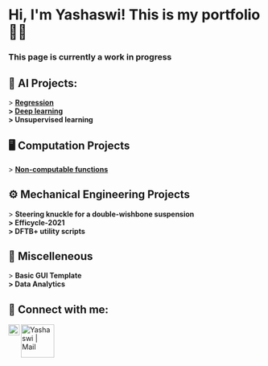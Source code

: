 <h1>Hi, I'm Yashaswi! This is my portfolio👨‍💻 <br/>
<h3> This page is currently a work in progress<h3/>

<h2>🤖 AI Projects:</h2>
  > <b><a href = "https://github.com/y-sood/supervisedmachinelearning">Regression</a><br/>
  > <a href = "https://github.com/y-sood/neuralnetwork">Deep learning</a><br/>
  > Unsupervised learning </b>
<h2>🖥️ Computation Projects</h2>
  > <b><a href = "https://github.com/y-sood/ncfunctions">Non-computable functions</a></b><br/>
<h2>⚙️ Mechanical Engineering Projects</h2>
  > <b>Steering knuckle for a double-wishbone suspension <br/>
  >  Efficycle-2021 <br/>
  >  DFTB+ utility scripts </b><br/>
<h2>🔀 Miscelleneous</h2>
  > <b>Basic GUI Template<br/>
  > Data Analytics</b><br/>
<h2> 🤳 Connect with me:</h2>

[<img align="left" alt="Yashaswi | LinkedIn" width="22px" src="https://cdn.jsdelivr.net/npm/simple-icons@v3/icons/linkedin.svg" />][linkedin]
[<img align="left" alt="Yashaswi | Mail" width="66px" src="https://img.shields.io/badge/Gmail-D14836?style=for-the-badge&logo=gmail&logoColor=white" />][mail]

[linkedin]: https://linkedin.com/in/yashaswi-sood
[mail]: mailto:yashaswisood@gmail.com
